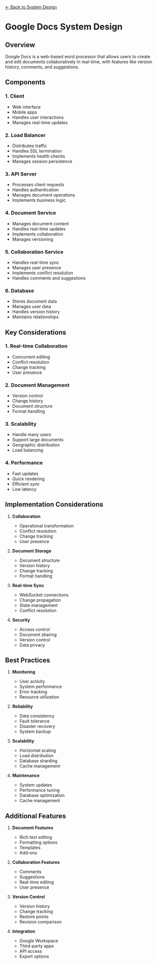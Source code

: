 [← Back to System Design](../system-design.md)

# Google Docs System Design

## Overview
Google Docs is a web-based word processor that allows users to create and edit documents collaboratively in real-time, with features like version history, comments, and suggestions.

## Components

### 1. Client
- Web interface
- Mobile apps
- Handles user interactions
- Manages real-time updates

### 2. Load Balancer
- Distributes traffic
- Handles SSL termination
- Implements health checks
- Manages session persistence

### 3. API Server
- Processes client requests
- Handles authentication
- Manages document operations
- Implements business logic

### 4. Document Service
- Manages document content
- Handles real-time updates
- Implements collaboration
- Manages versioning

### 5. Collaboration Service
- Handles real-time sync
- Manages user presence
- Implements conflict resolution
- Handles comments and suggestions

### 6. Database
- Stores document data
- Manages user data
- Handles version history
- Maintains relationships

## Key Considerations

### 1. Real-time Collaboration
- Concurrent editing
- Conflict resolution
- Change tracking
- User presence

### 2. Document Management
- Version control
- Change history
- Document structure
- Format handling

### 3. Scalability
- Handle many users
- Support large documents
- Geographic distribution
- Load balancing

### 4. Performance
- Fast updates
- Quick rendering
- Efficient sync
- Low latency

## Implementation Considerations

1. **Collaboration**
   - Operational transformation
   - Conflict resolution
   - Change tracking
   - User presence

2. **Document Storage**
   - Document structure
   - Version history
   - Change tracking
   - Format handling

3. **Real-time Sync**
   - WebSocket connections
   - Change propagation
   - State management
   - Conflict resolution

4. **Security**
   - Access control
   - Document sharing
   - Version control
   - Data privacy

## Best Practices

1. **Monitoring**
   - User activity
   - System performance
   - Error tracking
   - Resource utilization

2. **Reliability**
   - Data consistency
   - Fault tolerance
   - Disaster recovery
   - System backup

3. **Scalability**
   - Horizontal scaling
   - Load distribution
   - Database sharding
   - Cache management

4. **Maintenance**
   - System updates
   - Performance tuning
   - Database optimization
   - Cache management

## Additional Features

1. **Document Features**
   - Rich text editing
   - Formatting options
   - Templates
   - Add-ons

2. **Collaboration Features**
   - Comments
   - Suggestions
   - Real-time editing
   - User presence

3. **Version Control**
   - Version history
   - Change tracking
   - Restore points
   - Revision comparison

4. **Integration**
   - Google Workspace
   - Third-party apps
   - API access
   - Export options
